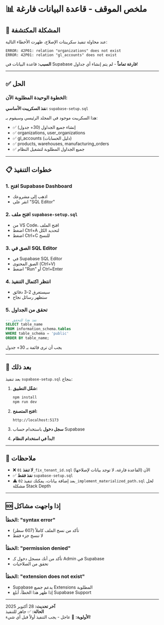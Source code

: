 # 📊 ملخص الموقف - قاعدة البيانات فارغة

## 🔴 المشكلة المكتشفة

عند محاولة تنفيذ سكريبتات الإصلاح، ظهرت الأخطاء التالية:

```
ERROR: 42P01: relation "organizations" does not exist
ERROR: 42P01: relation "gl_accounts" does not exist
```

**السبب:** قاعدة البيانات في Supabase **فارغة تماماً** - لم يتم إنشاء أي جداول!

---

## ✅ الحل

### الخطوة الوحيدة المطلوبة الآن:

**نفذ السكريبت الأساسي:** `supabase-setup.sql`

هذا السكريبت موجود في المجلد الرئيسي وسيقوم بـ:
- ✅ إنشاء جميع الجداول (30+ جدول)
- ✅ organizations, user_organizations
- ✅ gl_accounts (دليل الحسابات)
- ✅ products, warehouses, manufacturing_orders
- ✅ جميع الجداول المطلوبة لتشغيل النظام

---

## 📋 خطوات التنفيذ

### 1. افتح Supabase Dashboard
- اذهب إلى مشروعك
- انقر على "SQL Editor"

### 2. افتح ملف `supabase-setup.sql`
- من VS Code، افتح الملف
- اضغط Ctrl+A لتحديد الكل
- اضغط Ctrl+C للنسخ

### 3. الصق في SQL Editor
- في Supabase SQL Editor
- الصق المحتوى (Ctrl+V)
- اضغط "Run" أو Ctrl+Enter

### 4. انتظر اكتمال التنفيذ
- سيستغرق 2-3 دقائق
- ستظهر رسائل نجاح

### 5. تحقق من الجداول
```sql
-- نفذ هذا للتحقق
SELECT table_name 
FROM information_schema.tables 
WHERE table_schema = 'public'
ORDER BY table_name;
```

يجب أن ترى قائمة بـ 30+ جدول

---

## 🚀 بعد ذلك

بعد تنفيذ `supabase-setup.sql` بنجاح:

1. **شغّل التطبيق:**
   ```powershell
   npm install
   npm run dev
   ```

2. **افتح المتصفح:**
   ```
   http://localhost:5173
   ```

3. **سجل دخول** باستخدام حساب Supabase

4. **ابدأ في استخدام النظام!**

---

## 📝 ملاحظات

- ❌ **لا تنفذ** `01_fix_tenant_id.sql` الآن (القاعدة فارغة، لا توجد بيانات لإصلاحها)
- ✅ **نفذ فقط** `supabase-setup.sql`
- ⚠️ بعد إضافة بيانات، يمكنك تنفيذ `02_implement_materialized_path.sql` لحل مشكلة Stack Depth

---

## 🆘 إذا واجهت مشاكل

### الخطأ: "syntax error"
- تأكد من نسخ الملف كاملاً (607 سطر)
- لا تنسخ جزء فقط

### الخطأ: "permission denied"
- تأكد من أنك مسجل دخول كـ Admin في Supabase
- تحقق من الصلاحيات

### الخطأ: "extension does not exist"
- Supabase يدعم جميع Extensions المطلوبة
- إذا ظهر هذا الخطأ، أبلغ Supabase Support

---

**آخر تحديث:** 28 أكتوبر 2025  
**الحالة:** ✅ جاهز للتنفيذ  
**الأولوية:** 🔴 عاجل - يجب التنفيذ أولاً قبل أي شيء!
